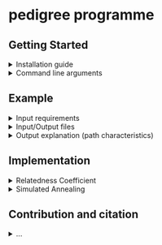 # pedigree programme
## Getting Started
<details>
<summary>Installation guide</summary>
  
- to download the programme either clone the repository or download (and don't forget to unzip) the _source_ folder to your local filesystem
  - you can clone the repository by clicking on the green CODE button and copy the URL [https://github.com/Hendrikjen/pedigree_programme.git](https://github.com/Hendrikjen/pedigree_programme.git)
  - open GitBash or a bash terminal (for instance in Visual Studio Code) and navigate to desired folder where you want to locate the cloned repository
  - clone the repository with the command `git clone https://github.com/Hendrikjen/pedigree_programme.git`
- after downloading or cloning the source code, open the command line and navigate into the folder _pedigree_programme/source/_
  - you can check with `ls` if there are multiple Headerfiles (.h) and the respective source code files (.cpp) as well as _main.cpp_ and the makefile _makefile_pedigree_programme_
- run in the command line `make -f makefile_pedigree_programme`
- use the command `./pedigree_programme` to start the programme (depending on what you want to do, you have to add further arguments after the command)
</details>

<details>
<summary>Command line arguments</summary>

`-f <functionality>` [string]
  - **options**: 
    - _relatedness_: calculates the dyadic relatedness (+ path characteristics) from a given pedigree
    - _simulation_: simulates a pedigree
    - _annealing_: starts a simulated annealing algorithm to fill the parental gaps within a pedigree based on realized relatedness values
  - **default**: [empty] (the programme starts without task)
<details><summary>
functionality == relatedness</summary>

#### required arguments
- `-ip <input_pedigree>` [string]: path to pedigree file, e.g. _pedigree.txt_

#### optional arguments
- `-e <output_extend>` [string]
  - **options**:
    - _full_: returns the full dyadlist output, including path characteristics
    - _reduced_: returns only dyadlist with dyadic relatedness coefficients
  - **default**: full
- `-id <input_dyadlist>` [string]
  - **options**: path to file with selected dyads e.g. _dyad_selection.txt_
  - **default**: [empty] (all dyads within the pedigree will be analysed)
- `-o <output>` [string]
  - **options**: custom output name e.g. if output == _programme_output_, the resulting output files will be named "programme_output_dyadlist.txt" and "programme_output_pedigree_info.txt"
  - **default**: [empty] (the input file name will be used as prefix)
- `-l <generation_limit>` [int]
  - **options**: restricts the distance to potential lowest common ancestors, e.g. if generation_limit == _3_, only paths up to the grandparent generation will be returned, great-grand-parents will be considered as unrelated
  - **default**: [empty] (no limitation; all ancestors of a focal will be considered as potential lowest common ancestor)
- `-c <cores>` [int]
  - **options**: number of used cores for processes for which multiprocessing is possible
  - **default**: 1 (no multiprocessing)

#### Example
`./pedigree_programme -f relatedness -ip pedigree.txt -e reduced -c 5`

</details>
<details><summary>
functionality == simulation</summary>

#### required arguments
- `-s <simulation_duration>` [int]: number of years to restrict the duration of the simulation
- `-n <start_individual>` [int]: number of individuals at the start of the simulation

#### optional arguments
- `-y <default_year>` [int]
  - **options**: year in which simulation will start
  - **default**: 1900
- `-g <gestation_length>` [int]
  - **options**: gestation length in days
  - **default**: 200
- `-a <max_age>` [int]
  - **options**: age maximum in population (
  - **default**: 200
- `-mf <maturation_age_f>` [int]
  - **options**: maturation age of females in days
  - **default**: 1095
- `-mm <maturation_age_m>` [int]
  - **options**: maturation age of males in days
  - **default**: 1250
</details>
<details><summary>
functionality == annealing</summary>

#### required arguments
- `-ip <input_pedigree>` [string]: path to pedigree file (with gaps), e.g. _pedigree.txt_
- `-id <input_dyads_complete>` [string]: path to dyadlist with realized relatedness values, e.g. _true_dyads.txt_

#### optional arguments
- `-ti <init_temp>` [double]
  - **options**: start temperature 
  - **default**: [empty] (automatically calculated)
- `-ts <stop_temp>` [double]
  - **options**: stop temperature, if current temperature falls below stop temperature, the algorithm terminates
  - **default**: 1.0
- `-td <temp_decay>` [double]
  - **options**: the temperature multiplication factor to determine the number of iterations (if the number of iteration _n_ is set, the decay factor can be calculated with temp_decay = $\sqrt[n]{\frac{t_{stop}}{t_{init}}} $
  - **default**: 0.99
- `-g <gestation_length>` [int]
  - **options**: gestation length in days
  - **default**: 200
- `-mf <maturation_age_f>` [int]
  - **options**: maturation age of females in days
  - **default**: 1095
- `-mm <maturation_age_m>` [int]
  - **options**: maturation age of males in days
  - **default**: 1250
</details>
</details>


## Example
<details>
<summary>Input requirements</summary>
</details>

<details>
<summary>Input/Output files</summary>

<p align="center">
  <img src="example/mini_example_git.png" width="300">
</p>
<details>
<summary> Input file
</summary>

|ID|sex|birthseason|mom|sire|DOB|DOD|nonsire|nondam|
| ------------- | ------------- | ------------- | ------------- | ------------- | ------------- | ------------- | ------------- | ------------- |
|A|f|1905|unknown|unknown|01-01-1900|NA|NA|NA|
|B|f|1911|A|unknown|01-01-1911|NA|NA|NA|
|C|m|1912|unknown|unknown|01-01-1912|NA|NA|NA|
|D|f|1913|A|unknown|01-01-1913|NA|NA|NA|
|E|f|1914|A|unknown|01-01-1914|NA|NA|NA|
|F|m|1915|unknown|unknown|01-01-1915|NA|NA|NA|
|G|m|1920|B|unknown|01-01-1920|NA|NA|NA|
|H|f|1921|D|C|01-01-1921|NA|NA|NA|
|I|m|1922|E|F|01-01-1922|NA|NA|NA|
|J|m|1923|E|F|01-01-1923|NA|NA|NA|
|K|m|1928|H|G|01-01-1928|NA|NA|NA|
|L|f|1929|H|I|01-01-1929|NA|NA|NA|

[example_input_pedigree.txt](example/example_input_pedigree.txt) 
</details>
<details>
<summary> Output file (pedigree): additional pedigree info like generational depth and minimal inbreeding value
</summary>

|ID|sex|BS|mom|sire|DOB|DOD|pot_sire|pot_mom|full_generations|min_f|
| ------------- | ------------- | ------------- | ------------- | ------------- | ------------- | ------------- | ------------- | ------------- | ------------- | ------------- |
|A|f|1905|unkn_f|unkn_m|1-1-1900|0-0-0|NA|NA|1|0.000000000000000|
|B|f|1911|A|unkn_m|1-1-1911|0-0-0|NA|NA|1|0.000000000000000|
|C|m|1912|unkn_f|unkn_m|1-1-1912|0-0-0|NA|NA|1|0.000000000000000|
|D|f|1913|A|unkn_m|1-1-1913|0-0-0|NA|NA|1|0.000000000000000|
|E|f|1914|A|unkn_m|1-1-1914|0-0-0|NA|NA|1|0.000000000000000|
|F|m|1915|unkn_f|unkn_m|1-1-1915|0-0-0|NA|NA|1|0.000000000000000|
|G|m|1920|B|unkn_m|1-1-1920|0-0-0|NA|NA|1|0.000000000000000|
|H|f|1921|D|C|1-1-1921|0-0-0|NA|NA|2|0.000000000000000|
|I|m|1922|E|F|1-1-1922|0-0-0|NA|NA|2|0.000000000000000|
|J|m|1923|E|F|1-1-1923|0-0-0|NA|NA|2|0.000000000000000|
|K|m|1928|H|G|1-1-1928|0-0-0|NA|NA|2|0.031250000000000|
|L|f|1929|H|I|1-1-1929|0-0-0|NA|NA|3|0.031250000000000|

[example_output_pedigree_info.txt](example/example_output_pedigree_info.txt)
</details>
<details>
<summary> Output file (dyadlist): path characteristics
</summary>

|ID 1|ID 2|dyad|relatedness coefficient|paths|pathline|kinline|LCA|depth|kinlabel|fullhalf|
| ------------- | ------------- | ------------- | ------------- | ------------- | ------------- | ------------- | ------------- | ------------- | ------------- | ------------- |
|A|B|A_B|0.500000000000000|A@B|ff|mat|A|0/1|daughter-mother|half|
|A|C|A_C|0|NA|NA|NA|NA|NA|nonkin|NA|
|A|D|A_D|0.500000000000000|A@D|ff|mat|A|0/1|daughter-mother|half|
|A|E|A_E|0.500000000000000|A@E|ff|mat|A|0/1|daughter-mother|half|
|A|F|A_F|0|NA|NA|NA|NA|NA|nonkin|NA|
|A|G|A_G|0.250000000000000|A@B@G|ffm|mat|A|0/2|grand-son-grand-mother|half|
|A|H|A_H|0.250000000000000|A@D@H|fff|mat|A|0/2|grand-daughter-grand-mother|half|
|A|I|A_I|0.250000000000000|A@E@I|ffm|mat|A|0/2|grand-son-grand-mother|half|
|A|J|A_J|0.250000000000000|A@E@J|ffm|mat|A|0/2|grand-son-grand-mother|half|
|A|K|A_K|0.250000000000000|A@B@G@K/@/A@D@H@K|ffmm/@/fffm|mixed/@/mat|A/@/A|0/3/@/0/3|great-grand-son-great-grand-mother/@/great-grand-son-great-grand-mother|half/@/half|
|A|L|A_L|0.250000000000000|A@E@I@L/@/A@D@H@L|ffmf/@/ffff|mixed/@/mat|A/@/A|0/3/@/0/3|great-grand-daughter-great-grand-mother/@/great-grand-daughter-great-grand-mother|half/@/half|
|B|C|B_C|0|NA|NA|NA|NA|NA|nonkin|NA|
|B|D|B_D|0.250000000000000|B@A@D|fff|mat|A|1/1|sisters|half|
|B|E|B_E|0.250000000000000|B@A@E|fff|mat|A|1/1|sisters|half|
|B|F|B_F|0|NA|NA|NA|NA|NA|nonkin|NA|
|B|G|B_G|0.500000000000000|B@G|fm|mat|B|0/1|son-mother|half|
|B|H|B_H|0.125000000000000|B@A@D@H|ffff|mat|A|1/2|niece-aunt|half|
|B|I|B_I|0.125000000000000|B@A@E@I|fffm|mat|A|1/2|nephew-aunt|half|
|B|J|B_J|0.125000000000000|B@A@E@J|fffm|mat|A|1/2|nephew-aunt|half|
|B|K|B_K|0.312500000000000|B@G@K/@/B@A@D@H@K|fmm/@/ffffm|mixed/@/mat|B/@/A|0/2/@/1/3|grand-son-grand-mother/@/grandnephew-grandaunt|half/@/half|
|B|L|B_L|0.125000000000000|B@A@D@H@L/@/B@A@E@I@L|fffff/@/fffmf|mat/@/mixed|A/@/A|1/3/@/1/3|grandniece-grandaunt/@/grandniece-grandaunt|half/@/half|
|C|D|C_D|0|NA|NA|NA|NA|NA|nonkin|NA|
|C|E|C_E|0|NA|NA|NA|NA|NA|nonkin|NA|
|C|F|C_F|0|NA|NA|NA|NA|NA|nonkin|NA|
|C|G|C_G|0|NA|NA|NA|NA|NA|nonkin|NA|
|C|H|C_H|0.500000000000000|C@H|mf|pat|C|0/1|daughter-father|half|
|C|I|C_I|0|NA|NA|NA|NA|NA|nonkin|NA|
|C|J|C_J|0|NA|NA|NA|NA|NA|nonkin|NA|
|C|K|C_K|0.250000000000000|C@H@K|mfm|mixed|C|0/2|grand-son-grand-father|half|
|C|L|C_L|0.250000000000000|C@H@L|mff|mixed|C|0/2|grand-daughter-grand-father|half|
|D|E|D_E|0.250000000000000|D@A@E|fff|mat|A|1/1|sisters|half|
|D|F|D_F|0|NA|NA|NA|NA|NA|nonkin|NA|
|D|G|D_G|0.125000000000000|D@A@B@G|fffm|mat|A|1/2|nephew-aunt|half|
|D|H|D_H|0.500000000000000|D@H|ff|mat|D|0/1|daughter-mother|half|
|D|I|D_I|0.125000000000000|D@A@E@I|fffm|mat|A|1/2|nephew-aunt|half|
|D|J|D_J|0.125000000000000|D@A@E@J|fffm|mat|A|1/2|nephew-aunt|half|
|D|K|D_K|0.312500000000000|D@A@B@G@K/@/D@H@K|fffmm/@/ffm|mixed/@/mat|A/@/D|1/3/@/0/2|grandnephew-grandaunt/@/grand-son-grand-mother|half/@/half|
|D|L|D_L|0.312500000000000|D@A@E@I@L/@/D@H@L|fffmf/@/fff|mixed/@/mat|A/@/D|1/3/@/0/2|grandniece-grandaunt/@/grand-daughter-grand-mother|half/@/half|
|E|F|E_F|0|NA|NA|NA|NA|NA|nonkin|NA|
|E|G|E_G|0.125000000000000|E@A@B@G|fffm|mat|A|1/2|nephew-aunt|half|
|E|H|E_H|0.125000000000000|E@A@D@H|ffff|mat|A|1/2|niece-aunt|half|
|E|I|E_I|0.500000000000000|E@I|fm|mat|E|0/1|son-mother|half|
|E|J|E_J|0.500000000000000|E@J|fm|mat|E|0/1|son-mother|half|
|E|K|E_K|0.125000000000000|E@A@D@H@K/@/E@A@B@G@K|ffffm/@/fffmm|mat/@/mixed|A/@/A|1/3/@/1/3|grandnephew-grandaunt/@/grandnephew-grandaunt|half/@/half|
|E|L|E_L|0.312500000000000|E@I@L/@/E@A@D@H@L|fmf/@/fffff|mixed/@/mat|E/@/A|0/2/@/1/3|grand-daughter-grand-mother/@/grandniece-grandaunt|half/@/half|
|F|G|F_G|0|NA|NA|NA|NA|NA|nonkin|NA|
|F|H|F_H|0|NA|NA|NA|NA|NA|nonkin|NA|
|F|I|F_I|0.500000000000000|F@I|mm|pat|F|0/1|son-father|half|
|F|J|F_J|0.500000000000000|F@J|mm|pat|F|0/1|son-father|half|
|F|K|F_K|0|NA|NA|NA|NA|NA|nonkin|NA|
|F|L|F_L|0.250000000000000|F@I@L|mmf|pat|F|0/2|grand-daughter-grand-father|half|
|G|H|G_H|0.062500000000000|G@B@A@D@H|mffff|mat|A|2/2|1st-cousins|half|
|G|I|G_I|0.062500000000000|G@B@A@E@I|mfffm|mat|A|2/2|1st-cousins|half|
|G|J|G_J|0.062500000000000|G@B@A@E@J|mfffm|mat|A|2/2|1st-cousins|half|
|G|K|G_K|0.531250000000000|G@K/@/G@B@A@D@H@K|mm/@/mffffm|pat/@/mat|G/@/A|0/1/@/2/3|son-father/@/1st-cousins-once-removed|half/@/half|
|G|L|G_L|0.062500000000000|G@B@A@D@H@L/@/G@B@A@E@I@L|mfffff/@/mfffmf|mat/@/mixed|A/@/A|2/3/@/2/3|1st-cousins-once-removed/@/1st-cousins-once-removed|half/@/half|
|H|I|H_I|0.062500000000000|H@D@A@E@I|ffffm|mat|A|2/2|1st-cousins|half|
|H|J|H_J|0.062500000000000|H@D@A@E@J|ffffm|mat|A|2/2|1st-cousins|half|
|H|K|H_K|0.531250000000000|H@K/@/H@D@A@B@G@K|fm/@/ffffmm|mat/@/mixed|H/@/A|0/1/@/2/3|son-mother/@/1st-cousins-once-removed|half/@/half|
|H|L|H_L|0.531250000000000|H@L/@/H@D@A@E@I@L|ff/@/ffffmf|mat/@/mixed|H/@/A|0/1/@/2/3|daughter-mother/@/1st-cousins-once-removed|half/@/half|
|I|J|I_J|0.500000000000000|I@E@J/@/I@F@J|mfm/@/mmm|mat/@/pat|E/@/F|1/1/@/1/1|brothers/@/brothers|full/@/full|
|I|K|I_K|0.062500000000000|I@E@A@D@H@K/@/I@E@A@B@G@K|mffffm/@/mfffmm|mat/@/mixed|A/@/A|2/3/@/2/3|1st-cousins-once-removed/@/1st-cousins-once-removed|half/@/half|
|I|L|I_L|0.531250000000000|I@L/@/I@E@A@D@H@L|mf/@/mfffff|pat/@/mat|I/@/A|0/1/@/2/3|daughter-father/@/1st-cousins-once-removed|half/@/half|
|J|K|J_K|0.062500000000000|J@E@A@D@H@K/@/J@E@A@B@G@K|mffffm/@/mfffmm|mat/@/mixed|A/@/A|2/3/@/2/3|1st-cousins-once-removed/@/1st-cousins-once-removed|half/@/half|
|J|L|J_L|0.281250000000000|J@E@A@D@H@L/@/J@E@I@L/@/J@F@I@L|mfffff/@/mfmf/@/mmmf|mat/@/mixed/@/pat|A/@/E/@/F|2/3/@/1/2/@/1/2|1st-cousins-once-removed/@/niece-uncle/@/niece-uncle|half/@/full/@/full|
|K|L|K_L|0.296875000000000|K@H@L/@/K@H@D@A@E@I@L/@/K@G@B@A@D@H@L/@/K@G@B@A@E@I@L|mff/@/mffffmf/@/mmfffff/@/mmfffmf|mat/@/mixed/@/mixed/@/mixed|H/@/A/@/A/@/A|1/1/@/3/3/@/3/3/@/3/3|siblings/@/2nd-cousins/@/2nd-cousins/@/2nd-cousins|half/@/half/@/half/@/half|

  
[example_output_dyadlist.txt](example/example_output_dyadlist.txt)
</details>
</details>

<details>
<summary>Output explanation (path characteristics)</summary>

To further explain the column in the dyadlist output, we will look on the examplary dyad (E_G) from the pedigree example above. The focal individuals E (circle = female) and G (square = male) are related only by maternal ancestors (kinline = mat), whereby the lowest common ancestor A is one edge apart from E and two from G (depth = 1/2) which codes in combination with the sex for the kinlabel nephew/aunt. Each focal has at least one unknown parent, therefore the min DGD is 1.

|name | explanation | example |
| ------------- | ------------- | ------------- |
|path | consecutive list of nodes along the relatedness path (edge directions are left unregarded) | E@A@B@G|
|lca | lowest common ancestor within path | A |
|pathline | sequence of sexes (f/m/u) along the path | fffm |
|kinline | whether the path consists solely of maternal or paternal ancestors; “mixed” if both sexes occur | mat |
|depth | path length from LCA to each focal | 1/2 |
|kinlabel | kinclass label based on the table of consanguinity (see below) | nephew-aunt |
|fullhalf | whether two identical paths exist with different common ancestors, e.g. differentiation between full- and half-siblings | half |
|min\_DGD | minimal dyadic genealogical depth states the pedigree completeness for the dyad; i.e. the minimal amount of fully resolved generations starting from both focals | 1 |

<p align="center">
<img src="https://upload.wikimedia.org/wikipedia/commons/0/0d/Table_of_Consanguinity_showing_degrees_of_relationship.svg" width="500">
https://upload.wikimedia.org/wikipedia/commons/0/0d/Table_of_Consanguinity_showing_degrees_of_relationship.svg
</p>
  
</details>

## Implementation
<details>
<summary>Relatedness Coefficient</summary>

The genealogy G is delineated as a directed, acyclic graph with two distinct classes of vertices, $V_1$ (males) and $V_2$ (females), with each node referring to an unique individual.
Edges are defined as unidirectional parent/offspring relationships which means that each child has one edge coming from its mother, and one coming from its father. To ensure that each individual has a maternal and paternal edge, the graph comprises of two additionally, imaginary nodes $\rho_1\ \epsilon\ V_1$ and $\rho_2\ \epsilon\ V_2$ which are the compensatory substitute in case of an unknown dam or sire.
Imaginary individuals were considered as unrelated to each other as well as unrelated to any other individual $x\ \epsilon\ V: f\left(\rho_1,\rho_2\right)=f\left(x,\rho_1\right)=f\left(x,\rho_2\right)=0$, while the relatedness of an individual $x\ \epsilon\ V$ to itself is set as $f\left(x,x\right)=1$. Otherwise, the relatedness coefficient $f\left(x,y\right)$ of a dyad, consisting of the two vertices $x,\ y\ \epsilon\ V$, is given by the recursive formula 
$$f\left(x,y\right)=\ \frac{1}{4}\left[f\left(x_1,y_1\right)+f\left(x_1,y_2\right)+f\left(x_2,y_1\right)+f(x_2,y_2)\right]$$
with $x_1,\ x_2$ as parental vertices of $x$ and $y_1,\ y_2$ as parents of $y (x_1,\ y_1\ \epsilon\ V_1$ and $x_2,\ y_2\ \epsilon\ V_2$). Furthermore, the relatedness coefficient calculation between an individual $x$ and its ancestor $x_i$ is expressed as 
$$f\left(x,x_i\right)=\ \frac{1}{2}\left[f\left(x_1,x_i\right)+f\left(x_2,x_i\right)\right]$$
with $x,\ x_i\ \epsilon\ V;\ x_1\ \epsilon\ V_1$ and $x_2\ \epsilon\ V_2$ as parents of $x$; and more specific in case $x_i \equiv x_1 \lor x_2$, the relatedness between parent and offspring is calculated by 
$$f\left(x,x_1\right)=\ \frac{1}{2}\left[1+f\left(x_1,x_2\right)\right]$$
Based on these recursive functions, the programme computes the relatedness between a dyad stepwise - comparable with a breadth-first-search - until either their lowest common ancestor is found, or it terminates due to a trivial solution.
</details>

<details>
<summary>Simulated Annealing</summary>

#### Adapted Simulated Annealing Algorithm - Overview
  
1.  Get all gaps to fill in the incomplete pedigree
2.  Create start solution by randomly determining missing parents from the pool of fitting parents for each gap
3.  Relatedness coefficient calculation for each relevant dyad (dyads with IBD values to compare to)
4.  Compare old versus new relatedness values for each relevant dyad and get the total difference between start solution and incomplete pedigree which ultimately serves as fitness function to be minimized: $$F =\Sigma\ |f(x,y) - g(x,y) | \to min$$ (with $f(x,y)$ as the pedigree-based dyadic relatedness and $g(x,y)$ as the dyadic realized relatedness)
6.  Save current total difference as (currently) best difference and  start solution as (currently) best pedigree
7.  While current temperature > stop temperature:
    -  Create neighbor solution (exchange one potential parent with another fitting candidate)
    -  Calculate new relatedness values for each  dyad in associated to one of the three altered individuals (the individual with the missing parent, the newly chosen parent candidate and the previously chosen parent candidate)
    -  Compare old vs. new relatedness values for each relevant dyad and get the total difference between current pedigree (starting point for neighbor solution) and neighbor solution
    -  if the new solution is worse, use the metropolis acceptance criterion to determine whether the new solution will be rejected or not: $$e^\frac{F_{n}-F_{c}}{T} > X\to [0,1]$$ 
 (with $F_n$ as fitness function of the new solution and $F_c$ of the current solution; $T$ as temperature and $X$ as random number in the range between 0 and 1)
    - if true, set new solution as new current solution (starting point for next solution), else reject new solution and previous current solution endures
    - if necessary update best difference/pedigree
7.  save last pedigree solution in file

</details>

## Contribution and citation
<details>
<summary>...</summary>
 </details>
 
